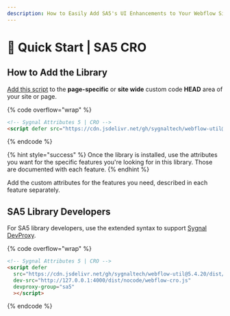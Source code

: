 ```yaml
---
description: How to Easily Add SA5's UI Enhancements to Your Webflow Site
---
```


# 🚀 Quick Start | SA5 CRO

## How to Add the Library <a href="#step-1---add-the-library" id="step-1---add-the-library"></a>

[Add this script](../overview/how-to-add-custom-code.md) to the **page-specific** or **site wide** custom code **HEAD** area of your site or page.&#x20;

{% code overflow="wrap" %}
```html
<!-- Sygnal Attributes 5 | CRO --> 
<script defer src="https://cdn.jsdelivr.net/gh/sygnaltech/webflow-util@5.4.20/dist/nocode/webflow-cro.js"></script>
```
{% endcode %}

{% hint style="success" %}
Once the library is installed, use the attributes you want for the specific features you're looking for in this library. Those are documented with each feature.&#x20;
{% endhint %}

Add the custom attributes for the features you need, described in each feature separately. &#x20;

## SA5 Library Developers

For SA5 library developers, use the extended syntax to support [Sygnal DevProxy](https://engine.sygnal.com/devproxy).&#x20;

{% code overflow="wrap" %}
```html
<!-- Sygnal Attributes 5 | CRO --> 
<script defer 
  src="https://cdn.jsdelivr.net/gh/sygnaltech/webflow-util@5.4.20/dist/nocode/webflow-cro.js" 
  dev-src="http://127.0.0.1:4000/dist/nocode/webflow-cro.js"
  devproxy-group="sa5"
  ></script>
```
{% endcode %}



